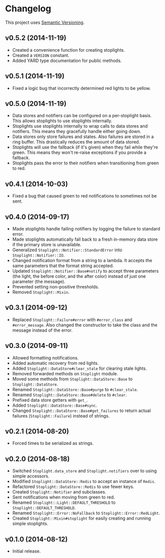 # Changelog

This project uses [Semantic Versioning][1].

## v0.5.2 (2014-11-19)

- Created a convenience function for creating stoplights.
- Created a `VERSION` constant.
- Added YARD type documentation for public methods.

## v0.5.1 (2014-11-19)

- Fixed a logic bug that incorrectly determined red lights to be yellow.

## v0.5.0 (2014-11-19)

- Data stores and notifiers can be configured on a per-stoplight basis. This
  allows stoplights to use stoplights internally.
- Stoplights use stoplights internally to wrap calls to data stores and
  notifiers. This means they gracefully handle either going down.
- Data stores only store failures and states. Also failures are stored in a ring
  buffer. This drastically reduces the amount of data stored.
- Stoplights will use the fallback (if it's given) when they fail while they're
  green. This means they won't re-raise exceptions if you provide a fallback.
- Stoplights pass the error to their notifiers when transitioning from green to
  red.

## v0.4.1 (2014-10-03)

- Fixed a bug that caused green to red notifications to sometimes not be sent.

## v0.4.0 (2014-09-17)

- Made stoplights handle failing notifiers by logging the failure to standard
  error.
- Made stoplights automatically fall back to a fresh in-memory data store if the
  primary store is unavailable.
- Generalized `Stoplight::Notifier::StandardError` into
  `Stoplight::Notifier::IO`.
- Changed notification format from a string to a lambda. It accepts the same
  parameters that the format string accepted.
- Updated `Stoplight::Notifier::Base#notify` to accept three parameters (the
  light, the before color, and the after color) instead of just one parameter
  (the message).
- Prevented setting non-positive thresholds.
- Removed `Stoplight::Mixin`.

## v0.3.1 (2014-09-12)

- Replaced `Stoplight::Failure#error` with `#error_class` and `#error_message`.
  Also changed the constructor to take the class and the message instead of the
  error.

## v0.3.0 (2014-09-11)

- Allowed formatting notifications.
- Added automatic recovery from red lights.
- Added `Stoplight::DataStore#clear_stale` for clearing stale lights.
- Removed forwarded methods on `Stoplight` module.
- Moved some methods from `Stoplight::DataStore::Base` to
  `Stoplight::DataStore`.
- Renamed `Stoplight::DataStore::Base#purge` to `#clear_stale`.
- Renamed `Stoplight::DataStore::Base#delete` to `#clear`.
- Prefixed data store getters with `get_`.
- Added `Stoplight::DataStore::Base#sync`.
- Changed `Stoplight::DataStore::Base#get_failures` to return actual failures
  (`Stoplight::Failure`) instead of strings.

## v0.2.1 (2014-08-20)

- Forced times to be serialized as strings.

## v0.2.0 (2014-08-18)

- Switched `Stoplight.data_store` and `Stoplight.notifiers` over to using
  simple accessors.
- Modified `Stoplight::DataStore::Redis` to accept an instance of `Redis`.
- Refactored `Stoplight::DataStore::Redis` to use fewer keys.
- Created `Stoplight::Notifier` and subclasses.
- Sent notifications when moving from green to red.
- Renamed `Stoplight::Light::DEFAULT_THRESHOLD` to
  `Stoplight::DEFAULT_THRESHOLD`.
- Renamed `Stoplight::Error::NoFallback` to `Stoplight::Error::RedLight`.
- Created `Stoplight::Mixin#stoplight` for easily creating and running simple
  stoplights.

## v0.1.0 (2014-08-12)

- Initial release.

[1]: http://semver.org/spec/v2.0.0.html
